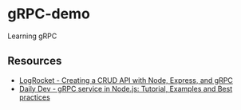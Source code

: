 # gRPC-demo

Learning gRPC

## Resources

- [LogRocket - Creating a CRUD API with Node, Express, and gRPC](https://blog.logrocket.com/creating-a-crud-api-with-node-express-and-grpc/)
- [Daily Dev - gRPC service in Node.js: Tutorial, Examples and Best practices](https://daily.dev/blog/build-a-grpc-service-in-nodejs)
